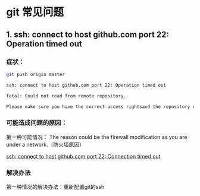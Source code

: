 # git 常见问题

## 1. ssh: connect to host github.com port 22: Operation timed out

### 症状：
```bash
git push origin master

ssh: connect to host github.com port 22: Operation timed out 

fatal: Could not read from remote repository.

Please make sure you have the correct access rightsand the repository exists.
```

### 可能造成问题的原因：

第一种可能情况： The reason could be the firewall modification as you are under a network.（防火墙原因）

[ssh: connect to host github.com port 22: Connection timed out](https://stackoverflow.com/questions/15589682/ssh-connect-to-host-github-com-port-22-connection-timed-out)

### 解决办法

第一种情况的解决办法：重新配置git的ssh

